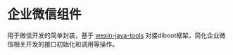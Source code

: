 # 企业微信组件

  用于微信开发的简单封装，基于 [wexin-java-tools](https://github.com/wechat-group/weixin-java-tools)
  对接diboot框架，简化企业微信相关开发的接口初始化和调用等操作。